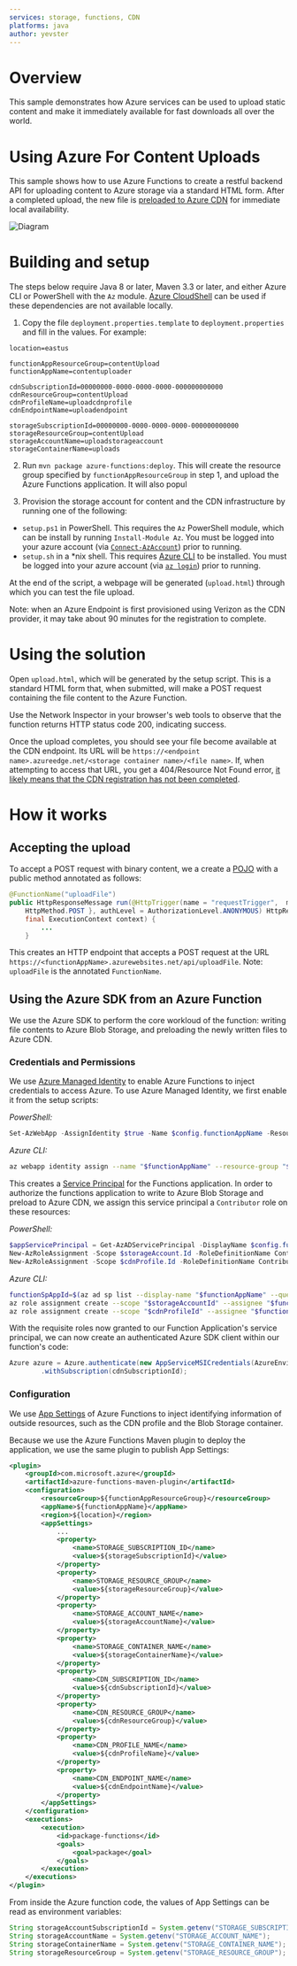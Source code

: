 ```yaml
---
services: storage, functions, CDN
platforms: java
author: yevster
---
```


# Overview
This sample demonstrates how Azure services can be used to upload static content and make it immediately available for fast downloads all over the world.

# Using Azure For Content Uploads
This sample shows how to use Azure Functions to create a restful backend API for uploading content to Azure storage via a standard HTML form. After a completed upload, the new file is [preloaded to Azure CDN](https://docs.microsoft.com/en-us/azure/cdn/cdn-preload-endpoint) for immediate local availability.

![Diagram](doc/img/diagram.png)


# Building and setup
The steps below require Java 8 or later, Maven 3.3 or later, and either Azure CLI or PowerShell with the `Az` module. [Azure CloudShell](https://docs.microsoft.com/en-us/azure/cloud-shell) can be used if these dependencies are not available locally.

1. Copy the file `deployment.properties.template` to `deployment.properties` and fill in the values. For example:
```
location=eastus

functionAppResourceGroup=contentUpload
functionAppName=contentuploader

cdnSubscriptionId=00000000-0000-0000-0000-000000000000
cdnResourceGroup=contentUpload
cdnProfileName=uploadcdnprofile
cdnEndpointName=uploadendpoint

storageSubscriptionId=00000000-0000-0000-0000-000000000000
storageResourceGroup=contentUpload
storageAccountName=uploadstorageaccount
storageContainerName=uploads
```

2. Run `mvn package azure-functions:deploy`. This will create the resource group specified by `functionAppResourceGroup` in step 1, and upload the Azure Functions application. It will also popul

3. Provision the storage account for content and the CDN infrastructure by running one of the following:
 * `setup.ps1` in PowerShell. This requires the `Az` PowerShell module, which can be install by running `Install-Module Az`. You must be logged into your azure account (via [`Connect-AzAccount`](https://docs.microsoft.com/en-us/powershell/module/az.accounts/Connect-AzAccount)) prior to running.
 * `setup.sh` in a *nix shell. This requires [Azure CLI](https://docs.microsoft.com/en-us/cli/azure/install-azure-cli) to be installed. You must be logged into your azure account (via [`az login`](https://docs.microsoft.com/en-us/cli/azure/authenticate-azure-cli)) prior to running.


At the end of the script, a webpage will be generated (`upload.html`) through which you can test the file upload.

Note: when an Azure Endpoint is first provisioned using Verizon as the CDN provider, it may take about 90 minutes for the registration to complete.

# Using the solution

Open `upload.html`, which will be generated by the setup script. This is a standard HTML form that, when submitted, will make a POST request containing the file content to the Azure Function.

Use the Network Inspector in your browser's web tools to observe that the function returns HTTP status code 200, indicating success.

Once the upload completes, you should see your file become available at the CDN endpoint. Its URL will be `https://<endpoint name>.azureedge.net/<storage container name>/<file name>`. If, when attempting to access that URL, you get a 404/Resource Not Found error, [it likely means that the CDN registration has not been completed](). 

# How it works

## Accepting the upload
To accept a POST request with binary content, we a create a [POJO](https://en.wikipedia.org/wiki/Plain_old_Java_object) with a public method annotated as follows:

```java
@FunctionName("uploadFile")
public HttpResponseMessage run(@HttpTrigger(name = "requestTrigger",  methods = {
    HttpMethod.POST }, authLevel = AuthorizationLevel.ANONYMOUS) HttpRequestMessage<Optional<byte[]>> request,
    final ExecutionContext context) {
        ...
    }
```

This creates an HTTP endpoint that accepts a POST request at the URL `https://<functionAppName>.azurewebsites.net/api/uploadFile`. Note: `uploadFile` is the annotated `FunctionName`.

## Using the Azure SDK from an Azure Function
We use the Azure SDK to perform the core workloud of the function: writing file contents to Azure Blob Storage, and preloading the newly written files to Azure CDN.

### Credentials and Permissions
We use [Azure Managed Identity](https://docs.microsoft.com/en-us/azure/active-directory/managed-identities-azure-resources/overview) to enable Azure Functions to inject credentials to access Azure. To use Azure Managed Identity, we first enable it from the setup scripts:

*PowerShell:*
```powershell
Set-AzWebApp -AssignIdentity $true -Name $config.functionAppName -ResourceGroupName $config.functionAppResourceGroup
```
*Azure CLI:*
```bash
az webapp identity assign --name "$functionAppName" --resource-group "$functionAppResourceGroup"
```

This creates a [Service Principal](https://docs.microsoft.com/en-us/azure/active-directory/develop/app-objects-and-service-principals#service-principal-object) for the Functions application. In order to authorize the functions application to write to Azure Blob Storage and preload to Azure CDN, we assign this service principal a `Contributor` role on these resources:

*PowerShell:*
```powershell
$appServicePrincipal = Get-AzADServicePrincipal -DisplayName $config.functionAppName
New-AzRoleAssignment -Scope $storageAccount.Id -RoleDefinitionName Contributor -ApplicationId $appServicePrincipal.ApplicationId
New-AzRoleAssignment -Scope $cdnProfile.Id -RoleDefinitionName Contributor -ApplicationId $appServicePrincipal.ApplicationId
```

*Azure CLI:*
```bash
functionSpAppId=$(az ad sp list --display-name "$functionAppName" --query '[].appId' -otsv)
az role assignment create --scope "$storageAccountId" --assignee "$functionSpAppId" --role Contributor
az role assignment create --scope "$cdnProfileId" --assignee "$functionSpAppId" --role Contributor
```


With the requisite roles now granted to our Function Application's service principal, we can now create an authenticated Azure SDK client within our function's code:

```java
Azure azure = Azure.authenticate(new AppServiceMSICredentials(AzureEnvironment.AZURE))
        .withSubscription(cdnSubscriptionId);
```

### Configuration
We use [App Settings](https://docs.microsoft.com/en-us/azure/azure-functions/functions-how-to-use-azure-function-app-settings#settings) of Azure Functions to inject identifying information of outside resources, such as the CDN profile and the Blob Storage container.

Because we use the Azure Functions Maven plugin to deploy the application, we use the same plugin to publish App Settings:
```xml
<plugin>
    <groupId>com.microsoft.azure</groupId>
    <artifactId>azure-functions-maven-plugin</artifactId>
    <configuration>
        <resourceGroup>${functionAppResourceGroup}</resourceGroup>
        <appName>${functionAppName}</appName>
        <region>${location}</region>
        <appSettings>
            ...
            <property>
                <name>STORAGE_SUBSCRIPTION_ID</name>
                <value>${storageSubscriptionId}</value>
            </property>
            <property>
                <name>STORAGE_RESOURCE_GROUP</name>
                <value>${storageResourceGroup}</value>
            </property>
            <property>
                <name>STORAGE_ACCOUNT_NAME</name>
                <value>${storageAccountName}</value>
            </property>
            <property>
                <name>STORAGE_CONTAINER_NAME</name>
                <value>${storageContainerName}</value>
            </property>
            <property>
                <name>CDN_SUBSCRIPTION_ID</name>
                <value>${cdnSubscriptionId}</value>
            </property>
            <property>
                <name>CDN_RESOURCE_GROUP</name>
                <value>${cdnResourceGroup}</value>
            </property>
            <property>
                <name>CDN_PROFILE_NAME</name>
                <value>${cdnProfileName}</value>
            </property>
            <property>
                <name>CDN_ENDPOINT_NAME</name>
                <value>${cdnEndpointName}</value>
            </property>
        </appSettings>
    </configuration>
    <executions>
        <execution>
            <id>package-functions</id>
            <goals>
                <goal>package</goal>
            </goals>
        </execution>
    </executions>
</plugin>
```

From inside the Azure function code, the values of App Settings can be read as environment variables:
```java
String storageAccountSubscriptionId = System.getenv("STORAGE_SUBSCRIPTION_ID");
String storageAccountName = System.getenv("STORAGE_ACCOUNT_NAME");
String storageContainerName = System.getenv("STORAGE_CONTAINER_NAME");
String storageResourceGroup = System.getenv("STORAGE_RESOURCE_GROUP");
```
